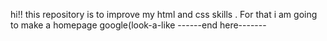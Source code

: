 hi!! this repository is to improve my html and css skills .
For that i am going to make a homepage google(look-a-like
  ------end here-------
